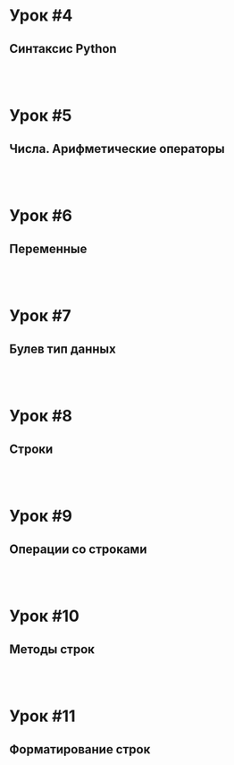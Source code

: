 # Урок #4
## Синтаксис Python

<br><br>
# Урок #5
## Числа. Арифметические операторы

<br><br>
# Урок #6
## Переменные

<br><br>
# Урок #7
## Булев тип данных

<br><br>
# Урок #8
## Строки

<br><br>
# Урок #9
## Операции со строками

<br><br>
# Урок #10
## Методы строк

<br><br>
# Урок #11
## Форматирование строк